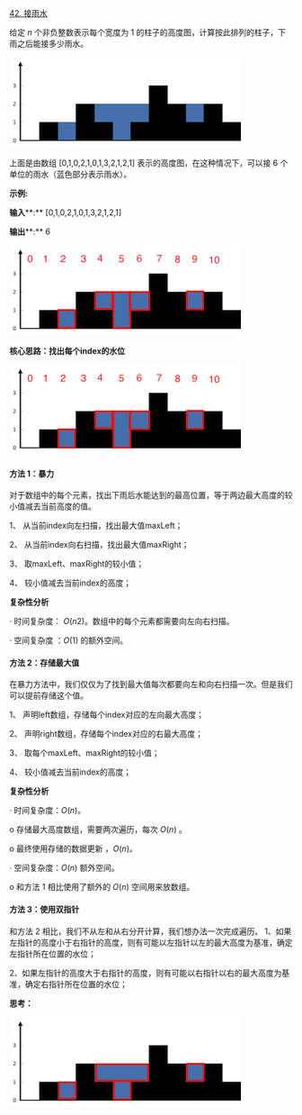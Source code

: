 [42. 接雨水](https://leetcode-cn.com/problems/trapping-rain-water/)

给定 *n* 个非负整数表示每个宽度为 1 的柱子的高度图，计算按此排列的柱子，下雨之后能接多少雨水。

![](../../res/Leetcode42/clip_image001.png)

上面是由数组 [0,1,0,2,1,0,1,3,2,1,2,1] 表示的高度图，在这种情况下，可以接 6 个单位的雨水（蓝色部分表示雨水）。 

**示例:**

**输入****:** [0,1,0,2,1,0,1,3,2,1,2,1]

**输出****:** 6

 

 

 

 

![img](../../res/Leetcode42/clip_image002.png)

 

 

 

 

**核心思路：找出每个index的水位**

![img](../../res/Leetcode42/clip_image002.png)

 

 

#### 方法 1：暴力

对于数组中的每个元素，找出下雨后水能达到的最高位置，等于两边最大高度的较小值减去当前高度的值。

1、 从当前index向左扫描，找出最大值maxLeft；

2、 从当前index向右扫描，找出最大值maxRight；

3、 取maxLeft、maxRight的较小值；

4、 较小值减去当前index的高度；

 

**复杂性分析**

·    时间复杂度： *O*(*n*2)。数组中的每个元素都需要向左向右扫描。

·    空间复杂度 ：*O*(1) 的额外空间。

 

#### 方法 2：存储最大值

在暴力方法中，我们仅仅为了找到最大值每次都要向左和向右扫描一次。但是我们可以提前存储这个值。

1、 声明left数组，存储每个index对应的左向最大高度；

2、 声明right数组，存储每个index对应的右最大高度；

3、 取每个maxLeft、maxRight的较小值；

4、 较小值减去当前index的高度；

**复杂性分析**

·    时间复杂度：*O*(*n*)。

o  存储最大高度数组，需要两次遍历，每次 *O*(*n*) 。

o  最终使用存储的数据更新 ，*O*(*n*)。

·    空间复杂度：*O*(*n*) 额外空间。

o  和方法 1 相比使用了额外的 *O*(*n*) 空间用来放数组。

 

#### 方法 3：使用双指针

和方法 2 相比，我们不从左和从右分开计算，我们想办法一次完成遍历。
 1、如果左指针的高度小于右指针的高度，则有可能以左指针以左的最大高度为基准，确定左指针所在位置的水位；

2、如果左指针的高度大于右指针的高度，则有可能以右指针以右的最大高度为基准，确定右指针所在位置的水位；

 

**思考：**

 

![img](../../res/Leetcode42/clip_image003.png)